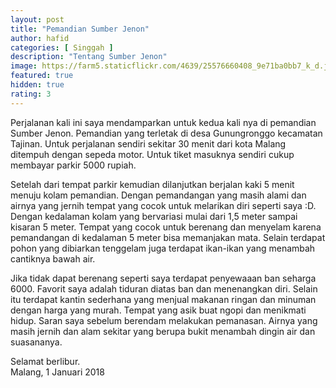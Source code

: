 ```yaml
---
layout: post
title: "Pemandian Sumber Jenon"
author: hafid
categories: [ Singgah ]
description: "Tentang Sumber Jenon"
image: https://farm5.staticflickr.com/4639/25576660408_9e71ba0bb7_k_d.jpg
featured: true
hidden: true
rating: 3
---
```


Perjalanan kali ini saya mendamparkan untuk kedua kali nya di pemandian Sumber Jenon. Pemandian yang terletak di desa Gunungronggo kecamatan Tajinan. Untuk perjalanan sendiri sekitar 30 menit dari kota Malang ditempuh dengan sepeda motor. Untuk tiket masuknya sendiri cukup membayar parkir 5000 rupiah. 

Setelah dari tempat parkir kemudian dilanjutkan berjalan kaki 5 menit menuju kolam pemandian. Dengan pemandangan yang masih alami dan airnya yang jernih tempat yang cocok untuk melarikan diri seperti saya :D. Dengan kedalaman kolam yang bervariasi mulai dari 1,5 meter sampai kisaran 5 meter. Tempat yang cocok untuk berenang dan menyelam karena pemandangan di kedalaman 5 meter bisa memanjakan mata. Selain terdapat pohon yang dibiarkan tenggelam juga terdapat ikan-ikan yang menambah cantiknya bawah air. 

Jika tidak dapat berenang seperti saya terdapat penyewaaan ban seharga 6000. Favorit saya adalah tiduran diatas ban dan menenangkan diri. Selain itu terdapat kantin sederhana yang menjual makanan ringan dan minuman dengan harga yang murah. Tempat yang asik buat ngopi dan menikmati hidup. Saran saya sebelum berendam melakukan pemanasan. Airnya yang masih jernih dan alam sekitar yang berupa bukit menambah dingin air dan suasananya. 

Selamat berlibur. 
<br/>Malang, 1 Januari 2018 


[landscape]:https://farm5.staticflickr.com/4639/25576660408_9e71ba0bb7_k_d.jpg